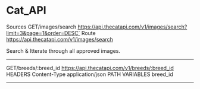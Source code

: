 # Cat_API
Sources
GET/images/search
https://api.thecatapi.com/v1/images/search?limit=3&page=1&order=DESC`
Route
https://api.thecatapi.com/v1/images/search

Search & Itterate through all approved images.
*********************
GET/breeds/:breed_id
https://api.thecatapi.com/v1/breeds/:breed_id
HEADERS
Content-Type
application/json
PATH VARIABLES
breed_id
*******************
